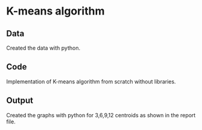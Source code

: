 # K-means algorithm #

## Data ##
Created the data with python.

## Code ##
Implementation of K-means algorithm from scratch without libraries.

## Output ##
Created the graphs with python for 3,6,9,12 centroids as shown in the report file.
